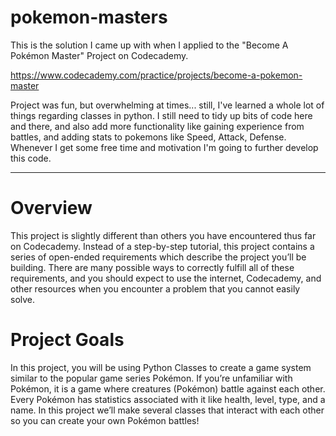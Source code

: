 # pokemon-masters
This is the solution I came up with when I applied to the "Become A Pokémon Master" Project on Codecademy.

https://www.codecademy.com/practice/projects/become-a-pokemon-master

Project was fun, but overwhelming at times... still, I've learned a whole lot of things regarding classes in python. I still need to tidy up bits of code here and there, and also add more functionality like gaining experience from battles, and adding stats to pokemons like Speed, Attack, Defense. Whenever I get some free time and motivation I'm going to further develop this code.

<hr>

# Overview
This project is slightly different than others you have encountered thus far on Codecademy. Instead of a step-by-step tutorial, this project contains a series of open-ended requirements which describe the project you’ll be building. There are many possible ways to correctly fulfill all of these requirements, and you should expect to use the internet, Codecademy, and other resources when you encounter a problem that you cannot easily solve.

# Project Goals
In this project, you will be using Python Classes to create a game system similar to the popular game series Pokémon. If you’re unfamiliar with Pokémon, it is a game where creatures (Pokémon) battle against each other. Every Pokémon has statistics associated with it like health, level, type, and a name. In this project we’ll make several classes that interact with each other so you can create your own Pokémon battles!


